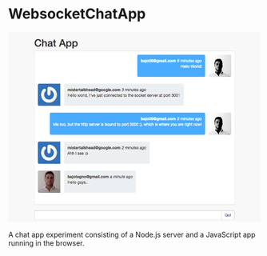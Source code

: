 # WebsocketChatApp
![Screenshot of the app](repomedia/Conversation.png)

A chat app experiment consisting of a Node.js server and a JavaScript app running in the browser.
